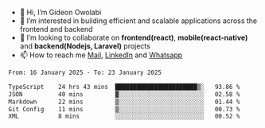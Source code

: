 - 👋 Hi, I’m Gideon Owolabi
- 👀 I’m interested in building efficient and scalable applications across the frontend and backend
- 💞️ I’m looking to collaborate on <b>frontend(react)</b>, <b>mobile(react-native)</b> and <b>backend(Nodejs, Laravel)</b> projects
- 📫 How to reach me <a href="mailto:gideoniyin2021@gmail.com">Mail</a>, <a href="https://www.linkedin.com/in/gideon-owolabi-9b667a232/">LinkedIn</a> and <a href="https://wa.me/2348055377085">Whatsapp</a>

<!---
gude1/gude1 is a ✨ special ✨ repository because its `README.md` (this file) appears on your GitHub profile.
You can click the Preview link to take a look at your changes.
--->

<!--START_SECTION:waka-->

```txt
From: 16 January 2025 - To: 23 January 2025

TypeScript    24 hrs 43 mins  ███████████████████████▒░   93.86 %
JSON          40 mins         ▓░░░░░░░░░░░░░░░░░░░░░░░░   02.58 %
Markdown      22 mins         ▒░░░░░░░░░░░░░░░░░░░░░░░░   01.44 %
Git Config    11 mins         ▒░░░░░░░░░░░░░░░░░░░░░░░░   00.73 %
XML           8 mins          ░░░░░░░░░░░░░░░░░░░░░░░░░   00.52 %
```

<!--END_SECTION:waka-->
